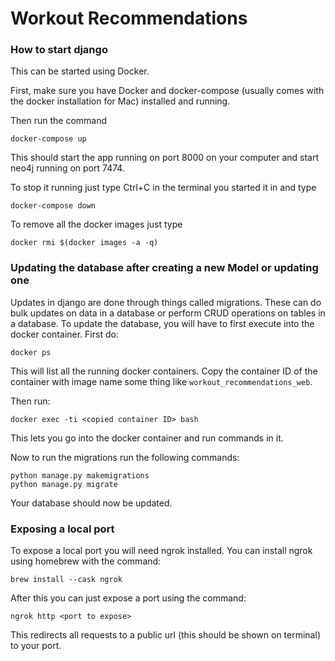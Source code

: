 # Workout Recommendations

### How to start django
This can be started using Docker.

First, make sure you have Docker and docker-compose (usually comes with the docker installation for Mac) installed and running.

Then run the command 
```
docker-compose up
```
This should start the app running on port 8000 on your computer and start neo4j running on port 7474.

To stop it running just type Ctrl+C in the terminal you started it in and type 
```
docker-compose down
```
To remove all the docker images just type
```
docker rmi $(docker images -a -q)
```

### Updating the database after creating a new Model or updating one
Updates in django are done through things called migrations. These can do bulk updates on data in a database or perform CRUD operations on tables in a database.
To update the database, you will have to first execute into the docker container.
First do:
```
docker ps
```
This will list all the running docker containers.
Copy the container ID of the container with image name some thing like `workout_recommendations_web`.

Then run:
```
docker exec -ti <copied container ID> bash
```
This lets you go into the docker container and run commands in it.

Now to run the migrations run the following commands:
```
python manage.py makemigrations
python manage.py migrate
```
Your database should now be updated.


### Exposing a local port
To expose a local port you will need ngrok installed. You can install ngrok using homebrew with the command:
```
brew install --cask ngrok
```

After this you can just expose a port using the command:
```
ngrok http <port to expose>
```

This redirects all requests to a public url (this should be shown on terminal) to your port.
